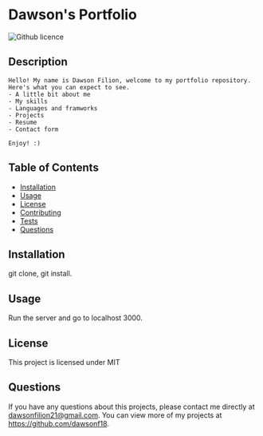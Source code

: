 # Dawson's Portfolio
  ![Github licence](http://img.shields.io/badge/license-MIT-blue.svg)
  
  ## Description
    Hello! My name is Dawson Filion, welcome to my portfolio repository. Here's what you can expect to see.
    - A little bit about me
    - My skills
    - Languages and framworks
    - Projects
    - Resume
    - Contact form

    Enjoy! :)
  ## Table of Contents
  * [Installation](#installation)
  * [Usage](#usage)
  * [License](#license)
  * [Contributing](#contributing)
  * [Tests](#tests)
  * [Questions](#questions)
  
  ## Installation 
  git clone, git install.
  ## Usage 
  Run the server and go to localhost 3000.
  ## License 
  This project is licensed under MIT

  ## Questions
  If you have any questions about this projects, please contact me directly at dawsonfilion21@gmail.com. You can view more of my projects at https://github.com/dawsonf18.
